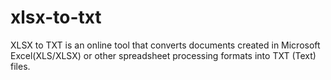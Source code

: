 # xlsx-to-txt
XLSX to TXT is an online tool that converts documents created in Microsoft Excel(XLS/XLSX) or other spreadsheet processing formats into TXT (Text) files.
